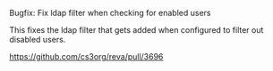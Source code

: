 Bugfix: Fix ldap filter when checking for enabled users

This fixes the ldap filter that gets added when configured to filter out disabled users.


https://github.com/cs3org/reva/pull/3696

